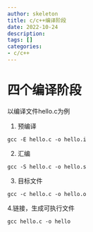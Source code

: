 ```yaml
---
author: skeleton
title: c/c++编译阶段
date: 2022-10-24
description: 
tags: []
categories: 
- c/c++
---
```


# 四个编译阶段
以编译文件hello.c为例

1. 预编译
```
gcc -E hello.c -o hello.i
```
2. 汇编
```
gcc -S hello.c -o hello.s
```
3. 目标文件
```
gcc -c hello.c -o hello.o
```
4.链接，生成可执行文件
```
gcc hello.c -o hello
```